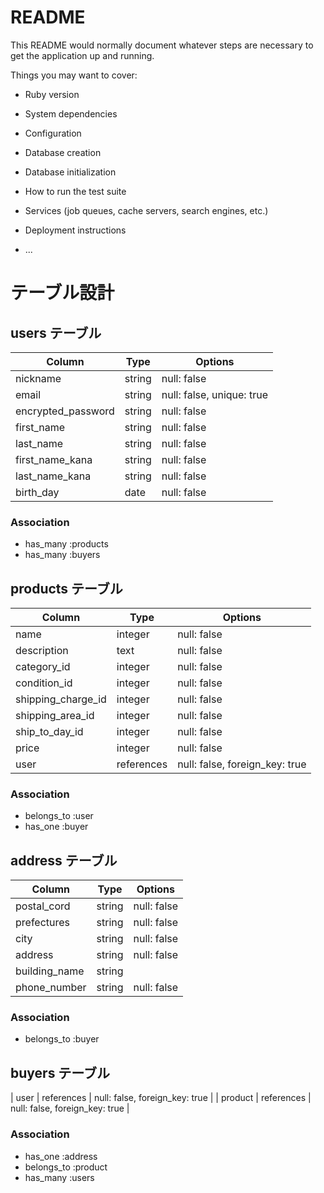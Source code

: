 # README

This README would normally document whatever steps are necessary to get the
application up and running.

Things you may want to cover:

* Ruby version

* System dependencies

* Configuration

* Database creation

* Database initialization

* How to run the test suite

* Services (job queues, cache servers, search engines, etc.)

* Deployment instructions

* ...

# テーブル設計

## users テーブル

| Column             | Type    | Options                   |
| ------------------ | ------- | ------------------------- |
| nickname           | string  | null: false               |
| email              | string  | null: false, unique: true |
| encrypted_password | string  | null: false               |
| first_name         | string  | null: false               |
| last_name          | string  | null: false               |
| first_name_kana    | string  | null: false               |
| last_name_kana     | string  | null: false               |
| birth_day          | date    | null: false               |

### Association

- has_many :products
- has_many :buyers

## products テーブル

| Column              | Type        | Options                        |
| ------------------- | ----------- | ------------------------------ |
| name                | integer     | null: false                    |
| description         | text        | null: false                    |
| category_id         | integer     | null: false                    |
| condition_id        | integer     | null: false                    |
| shipping_charge_id  | integer     | null: false                    |
| shipping_area_id    | integer     | null: false                    |
| ship_to_day_id      | integer     | null: false                    |
| price               | integer     | null: false                    |
| user                | references  | null: false, foreign_key: true |

### Association

- belongs_to :user
- has_one :buyer

## address テーブル

| Column        | Type       | Options                        |
| ------------- | ---------- | ------------------------------ |
| postal_cord   | string     | null: false                    |
| prefectures   | string     | null: false                    |
| city          | string     | null: false                    |
| address       | string     | null: false                    |
| building_name | string     |                                |
| phone_number  | string     | null: false                    |

### Association

- belongs_to :buyer

## buyers テーブル

| user          | references | null: false, foreign_key: true |
| product       | references | null: false, foreign_key: true |

### Association

- has_one :address
- belongs_to :product
- has_many :users